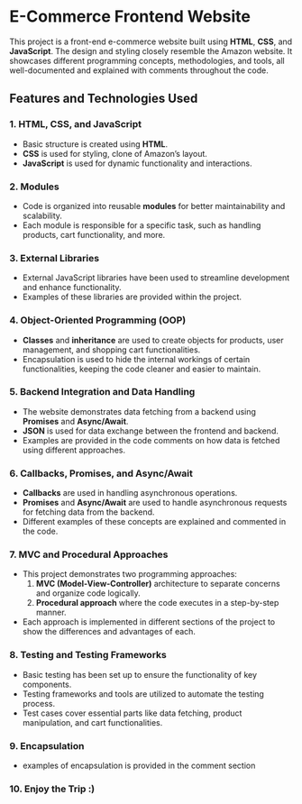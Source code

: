# E-Commerce Frontend Website

This project is a front-end e-commerce website built using **HTML**, **CSS**, and **JavaScript**. The design and styling closely resemble the Amazon website. It showcases different programming concepts, methodologies, and tools, all well-documented and explained with comments throughout the code.

## Features and Technologies Used

### 1. **HTML, CSS, and JavaScript**
   - Basic structure is created using **HTML**.
   - **CSS** is used for styling, clone of Amazon’s layout.
   - **JavaScript** is used for dynamic functionality and interactions.

### 2. **Modules**
   - Code is organized into reusable **modules** for better maintainability and scalability.
   - Each module is responsible for a specific task, such as handling products, cart functionality, and more.

### 3. **External Libraries**
   - External JavaScript libraries have been used to streamline development and enhance functionality.
   - Examples of these libraries are provided within the project.

### 4. **Object-Oriented Programming (OOP)**
   - **Classes** and **inheritance** are used to create objects for products, user management, and shopping cart functionalities.
   - Encapsulation is used to hide the internal workings of certain functionalities, keeping the code cleaner and easier to maintain.

### 5. **Backend Integration and Data Handling**
   - The website demonstrates data fetching from a backend using **Promises** and **Async/Await**.
   - **JSON** is used for data exchange between the frontend and backend.
   - Examples are provided in the code comments on how data is fetched using different approaches.

### 6. **Callbacks, Promises, and Async/Await**
   - **Callbacks** are used in handling asynchronous operations.
   - **Promises** and **Async/Await** are used to handle asynchronous requests for fetching data from the backend.
   - Different examples of these concepts are explained and commented in the code.

### 7. **MVC and Procedural Approaches**
   - This project demonstrates two programming approaches:
     1. **MVC (Model-View-Controller)** architecture to separate concerns and organize code logically.
     2. **Procedural approach** where the code executes in a step-by-step manner.
   - Each approach is implemented in different sections of the project to show the differences and advantages of each.

### 8. **Testing and Testing Frameworks**
   - Basic testing has been set up to ensure the functionality of key components.
   - Testing frameworks and tools are utilized to automate the testing process.
   - Test cases cover essential parts like data fetching, product manipulation, and cart functionalities.

### 9. **Encapsulation**
   - examples of encapsulation is provided in the comment section

### 10. Enjoy the Trip :) 
